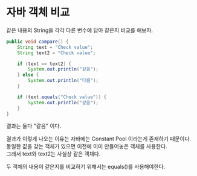 # 자바 객체 비교

같은 내용의 String을 각각 다른 변수에 담아 같은지 비교를 해보자.

```java
public void compare() {
    String text = "Check value";
    String text2 = "Check value";

    if (text == text2) {
        System.out.println("같음");
    } else {
        System.out.println("다름");
    }

    if (text.equals("Check value")) {
        System.out.println("같음");
    }
}
```

결과는 둘다 "같음" 이다.

결과가 이렇게 나오는 이유는 자바에는 Constant Pool 이라는게 존재하기 때문이다.  
동일한 값을 갖는 객체가 있으면 이전에 이미 만들어놓은 객체를 사용한다.  
그래서 text와 text2는 사실상 같은 객체다.

두 객체의 내용이 같은지를 비교하기 위해서는 equals()를 사용해야한다.
